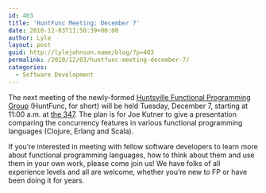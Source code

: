 ```yaml
---
id: 403
title: 'HuntFunc Meeting: December 7'
date: 2010-12-03T11:50:39+00:00
author: Lyle
layout: post
guid: http://lylejohnson.name/blog/?p=403
permalink: /2010/12/03/huntfunc-meeting-december-7/
categories:
  - Software Development
---
```

The next meeting of the newly-formed [Huntsville Functional Programming Group](http://groups.google.com/group/huntfunc) (HuntFunc, for short) will be held Tuesday, December 7, starting at 11:00 a.m. at [the 347](http://the347.org/). The plan is for Joe Kutner to give a presentation comparing the concurrency features in various functional programming languages (Clojure, Erlang and Scala).

If you&#8217;re interested in meeting with fellow software developers to learn more about functional programming languages, how to think about them and use them in your own work, please come join us! We have folks of all experience levels and all are welcome, whether you&#8217;re new to FP or have been doing it for years.